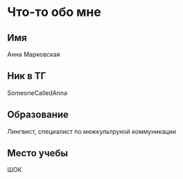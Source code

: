 # Что-то обо мне
## Имя
Анна Марковская
## Ник в ТГ
SomeoneCalledAnna
## Образование
Лингвист, специалист по межкультруной коммуникации
## Место учебы
ШОК
